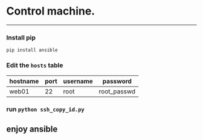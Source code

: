 # Control machine.
---

### Install pip

    pip install ansible

### Edit the `hosts` table

| hostname | port | username | password |
| -------- | ---- | -------- | ----- |
| web01 | 22 | root | root_passwd

### run `python ssh_copy_id.py`

## enjoy ansible
